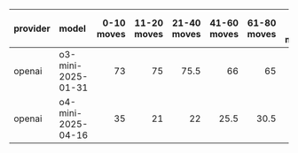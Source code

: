 | provider   | model              |   0-10 moves |   11-20 moves |   21-40 moves |   41-60 moves |   61-80 moves |   81-100 moves |
|:-----------|:-------------------|-------------:|--------------:|--------------:|--------------:|--------------:|---------------:|
| openai     | o3-mini-2025-01-31 |           73 |            75 |          75.5 |          66   |          65   |           51   |
| openai     | o4-mini-2025-04-16 |           35 |            21 |          22   |          25.5 |          30.5 |           31.5 |